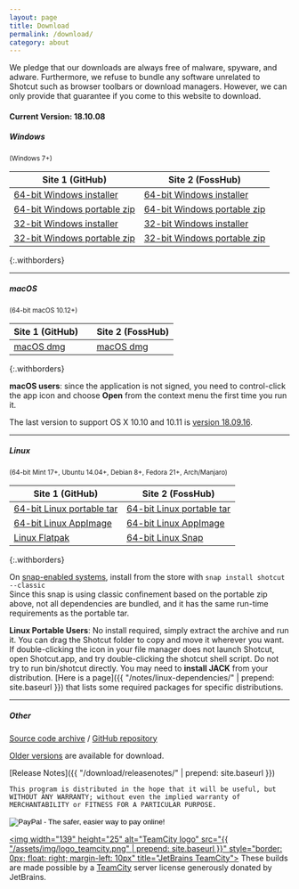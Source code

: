 ```yaml
---
layout: page
title: Download
permalink: /download/
category: about
---
```


We pledge that our downloads are always free of
malware, spyware, and adware. Furthermore, we refuse to bundle any software
unrelated to Shotcut such as browser toolbars or download managers.
However, we can only provide that guarantee if you come to this website
to download.

<!-- Shotcut Responsive -->
<ins class="adsbygoogle"
    style="display:block"
    data-ad-client="ca-pub-1305424236533187"
    data-ad-slot="3403753557"
    data-ad-format="auto"></ins>
<script>
(adsbygoogle = window.adsbygoogle || []).push({});
</script>

#### Current Version: 18.10.08

##### Windows
<small>(Windows 7+)</small>

| Site 1 (GitHub)     | Site 2 (FossHub)
|-----------------------|-------------------
| [64-bit Windows installer](https://github.com/mltframework/shotcut/releases/download/v18.10.08/shotcut-win64-181008.exe) | [64-bit Windows installer](https://www.fosshub.com/Shotcut.html?dwl=shotcut-win64-181008.exe)
| [64-bit Windows portable zip](https://github.com/mltframework/shotcut/releases/download/v18.10.08/shotcut-win64-181008.zip) | [64-bit Windows portable zip](https://www.fosshub.com/Shotcut.html?dwl=shotcut-win64-181008.zip)
| [32-bit Windows installer](https://github.com/mltframework/shotcut/releases/download/v18.10.08/shotcut-win32-181008.exe) | [32-bit Windows installer](https://www.fosshub.com/Shotcut.html?dwl=shotcut-win32-181008.exe)
| [32-bit Windows portable zip ](https://github.com/mltframework/shotcut/releases/download/v18.10.08/shotcut-win32-181008.zip) | [32-bit Windows portable zip](https://www.fosshub.com/Shotcut.html?dwl=shotcut-win32-181008.zip)
{:.withborders}

---

##### macOS
<small>(64-bit macOS 10.12+)</small>

| Site 1 (GitHub) &nbsp; &nbsp; | Site 2 (FossHub)
|-----------------------|-----------------------------
| [macOS dmg](https://github.com/mltframework/shotcut/releases/download/v18.10.08/shotcut-macos-x86_64-181008.dmg) | [macOS dmg](https://www.fosshub.com/Shotcut.html?dwl=shotcut-macos-x86_64-181008.dmg)
{:.withborders}

**macOS users**: since the application is not signed, you need to
control-click the app icon and choose **Open** from the context menu the
first time you run it.

The last version to support OS X 10.10 and 10.11 is [version 18.09.16](https://github.com/mltframework/shotcut/releases/download/v18.09.16/shotcut-macos-x86_64-180916.dmg).

---

##### Linux
<small>(64-bit Mint 17+, Ubuntu 14.04+, Debian 8+, Fedora 21+, Arch/Manjaro)</small>

| Site 1 (GitHub)     | Site 2 (FossHub)
|-----------------------|-------------------
| [64-bit Linux portable tar](https://github.com/mltframework/shotcut/releases/download/v18.10.08/shotcut-linux-x86_64-181008.tar.bz2) | [64-bit Linux portable tar](https://www.fosshub.com/Shotcut.html?dwl=shotcut-linux-x86_64-181008.tar.bz2)  
| [64-bit Linux AppImage](https://github.com/mltframework/shotcut/releases/download/v18.10.08/Shotcut-181008.glibc2.14-x86_64.AppImage) | [64-bit Linux AppImage](https://www.fosshub.com/Shotcut.html?dwl=Shotcut-181008.glibc2.14-x86_64.AppImage)
| [Linux Flatpak](https://flathub.org/apps/details/org.shotcut.Shotcut) | [64-bit Linux Snap](https://snapcraft.io/shotcut)
{:.withborders}

On [snap-enabled systems](https://snapcraft.io/docs/core/install), install
from the store with `snap install shotcut --classic`  
Since this snap is using classic confinement based on the portable zip above,
not all dependencies are bundled, and it has the same run-time requirements as
the portable tar.

**Linux Portable Users**: No install required, simply extract the archive and run
it. You can drag the Shotcut folder to copy and move it wherever you
want. If double-clicking the icon in your file manager does not launch
Shotcut, open Shotcut.app, and try double-clicking the shotcut shell
script. Do not try to run bin/shotcut directly. You may need to **install
JACK** from your distribution.
[Here is a page]({{ "/notes/linux-dependencies/" | prepend: site.baseurl }})
that lists some required packages for specific distributions.

---

##### Other

[Source code
archive](https://github.com/mltframework/shotcut/releases/download/v18.10.08/shotcut-src-181008.tar.xz)
/ [GitHub repository](https://github.com/mltframework/shotcut)

[Older versions](https://github.com/mltframework/shotcut/releases/) are
available for download.


[Release Notes]({{ "/download/releasenotes/" | prepend: site.baseurl }})

`This program is distributed in the hope that it will be useful, but
WITHOUT ANY WARRANTY; without even the implied warranty of MERCHANTABILITY
or FITNESS FOR A PARTICULAR PURPOSE.`

<form action="https://www.paypal.com/cgi-bin/webscr" method="post" target="_top">
<input type="hidden" name="cmd" value="_donations">
<input type="hidden" name="business" value="pez4brian@yahoo.com">
<input type="hidden" name="lc" value="US">
<input type="hidden" name="item_name" value="Shotcut">
<input type="hidden" name="no_note" value="0">
<input type="hidden" name="currency_code" value="USD">
<input type="hidden" name="bn" value="PP-DonationsBF:btn_donateCC_LG.gif:NonHostedGuest">
<input type="image" src="https://www.paypalobjects.com/en_US/i/btn/btn_donateCC_LG.gif" border="0" name="submit" alt="PayPal - The safer, easier way to pay online!">
<img alt="" border="0" src="https://www.paypalobjects.com/en_US/i/scr/pixel.gif" width="1" height="1">
</form>


<a href="https://www.jetbrains.com/teamcity/"><img
width="139" height="25" alt="TeamCity logo" src="{{ "/assets/img/logo_teamcity.png" | prepend: site.baseurl }}"
style="border: 0px; float: right; margin-left: 10px" title="JetBrains TeamCity"></a>
These builds are made possible by a <a href="https://www.jetbrains.com/teamcity/">TeamCity</a> server license generously donated by JetBrains.
